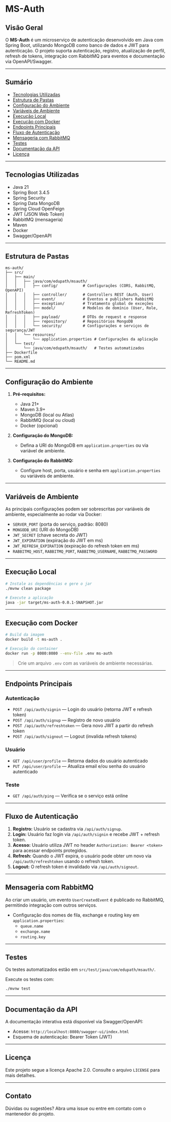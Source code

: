 # MS-Auth

## Visão Geral

O **MS-Auth** é um microserviço de autenticação desenvolvido em Java com Spring Boot, utilizando MongoDB como banco de dados e JWT para autenticação. O projeto suporta autenticação, registro, atualização de perfil, refresh de tokens, integração com RabbitMQ para eventos e documentação via OpenAPI/Swagger.

---

## Sumário

- [Tecnologias Utilizadas](#tecnologias-utilizadas)
- [Estrutura de Pastas](#estrutura-de-pastas)
- [Configuração do Ambiente](#configuração-do-ambiente)
- [Variáveis de Ambiente](#variáveis-de-ambiente)
- [Execução Local](#execução-local)
- [Execução com Docker](#execução-com-docker)
- [Endpoints Principais](#endpoints-principais)
- [Fluxo de Autenticação](#fluxo-de-autenticação)
- [Mensageria com RabbitMQ](#mensageria-com-rabbitmq)
- [Testes](#testes)
- [Documentação da API](#documentação-da-api)
- [Licença](#licença)

---

## Tecnologias Utilizadas

- Java 21
- Spring Boot 3.4.5
- Spring Security
- Spring Data MongoDB
- Spring Cloud OpenFeign
- JWT (JSON Web Token)
- RabbitMQ (mensageria)
- Maven
- Docker
- Swagger/OpenAPI

---

## Estrutura de Pastas

```
ms-auth/
├── src/
│   ├── main/
│   │   ├── java/com/edupath/msauth/
│   │   │   ├── config/           # Configurações (CORS, RabbitMQ, OpenAPI)
│   │   │   ├── controller/       # Controllers REST (Auth, User)
│   │   │   ├── event/            # Eventos e publishers RabbitMQ
│   │   │   ├── exception/        # Tratamento global de exceções
│   │   │   ├── model/            # Modelos de domínio (User, Role, RefreshToken)
│   │   │   ├── payload/          # DTOs de request e response
│   │   │   ├── repository/       # Repositórios MongoDB
│   │   │   └── security/         # Configurações e serviços de segurança/JWT
│   │   └── resources/
│   │       └── application.properties # Configurações da aplicação
│   └── test/
│       └── java/com/edupath/msauth/   # Testes automatizados
├── Dockerfile
├── pom.xml
└── README.md
```

---

## Configuração do Ambiente

1. **Pré-requisitos:**

   - Java 21+
   - Maven 3.9+
   - MongoDB (local ou Atlas)
   - RabbitMQ (local ou cloud)
   - Docker (opcional)

2. **Configuração do MongoDB:**

   - Defina a URI do MongoDB em `application.properties` ou via variável de ambiente.

3. **Configuração do RabbitMQ:**
   - Configure host, porta, usuário e senha em `application.properties` ou variáveis de ambiente.

---

## Variáveis de Ambiente

As principais configurações podem ser sobrescritas por variáveis de ambiente, especialmente ao rodar via Docker:

- `SERVER_PORT` (porta do serviço, padrão: 8080)
- `MONGODB_URI` (URI do MongoDB)
- `JWT_SECRET` (chave secreta do JWT)
- `JWT_EXPIRATION` (expiração do JWT em ms)
- `JWT_REFRESH_EXPIRATION` (expiração do refresh token em ms)
- `RABBITMQ_HOST`, `RABBITMQ_PORT`, `RABBITMQ_USERNAME`, `RABBITMQ_PASSWORD`

---

## Execução Local

```sh
# Instale as dependências e gere o jar
./mvnw clean package

# Execute a aplicação
java -jar target/ms-auth-0.0.1-SNAPSHOT.jar
```

---

## Execução com Docker

```sh
# Build da imagem
docker build -t ms-auth .

# Execução do container
docker run -p 8080:8080 --env-file .env ms-auth
```

> Crie um arquivo `.env` com as variáveis de ambiente necessárias.

---

## Endpoints Principais

### Autenticação

- `POST /api/auth/signin` — Login do usuário (retorna JWT e refresh token)
- `POST /api/auth/signup` — Registro de novo usuário
- `POST /api/auth/refreshtoken` — Gera novo JWT a partir do refresh token
- `POST /api/auth/signout` — Logout (invalida refresh tokens)

### Usuário

- `GET /api/user/profile` — Retorna dados do usuário autenticado
- `PUT /api/user/profile` — Atualiza email e/ou senha do usuário autenticado

### Teste

- `GET /api/auth/ping` — Verifica se o serviço está online

---

## Fluxo de Autenticação

1. **Registro:** Usuário se cadastra via `/api/auth/signup`.
2. **Login:** Usuário faz login via `/api/auth/signin` e recebe JWT + refresh token.
3. **Acesso:** Usuário utiliza JWT no header `Authorization: Bearer <token>` para acessar endpoints protegidos.
4. **Refresh:** Quando o JWT expira, o usuário pode obter um novo via `/api/auth/refreshtoken` usando o refresh token.
5. **Logout:** O refresh token é invalidado via `/api/auth/signout`.

---

## Mensageria com RabbitMQ

Ao criar um usuário, um evento `UserCreatedEvent` é publicado no RabbitMQ, permitindo integração com outros serviços.

- Configuração dos nomes de fila, exchange e routing key em `application.properties`:
  - `queue.name`
  - `exchange.name`
  - `routing.key`

---

## Testes

Os testes automatizados estão em `src/test/java/com/edupath/msauth/`.

Execute os testes com:

```sh
./mvnw test
```

---

## Documentação da API

A documentação interativa está disponível via Swagger/OpenAPI:

- Acesse: `http://localhost:8080/swagger-ui/index.html`
- Esquema de autenticação: Bearer Token (JWT)

---

## Licença

Este projeto segue a licença Apache 2.0. Consulte o arquivo `LICENSE` para mais detalhes.

---

## Contato

Dúvidas ou sugestões? Abra uma issue ou entre em contato com o mantenedor do projeto.
